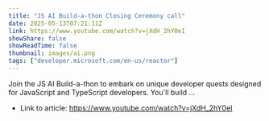 ```yaml
---
title: "JS AI Build-a-thon Closing Ceremony call"
date: 2025-05-13T07:21:11Z
link: https://www.youtube.com/watch?v=jXdH_2hY0eI
showShare: false
showReadTime: false
thumbnail: images/ai.png
tags: ["developer.microsoft.com/en-us/reactor"]
---
```

Join the JS AI Build-a-thon to embark on unique developer quests designed for JavaScript and TypeScript developers. You'll build ...

- Link to article: https://www.youtube.com/watch?v=jXdH_2hY0eI